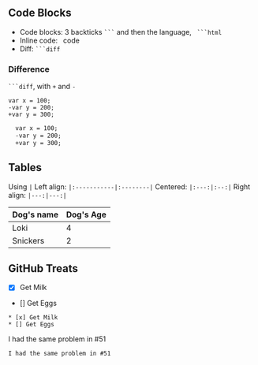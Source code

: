 
## Code Blocks

* Code blocks: 3 backticks ` ``` ` and then the language, ` ```html`
* Inline code: ` `code` `
* Diff: ` ```diff `

### Difference

` ```diff `, with `+` and `-`

```
var x = 100;
-var y = 200;
+var y = 300;
```

```diff
  var x = 100;
  -var y = 200;
  +var y = 300;
```

##  Tables

Using `|`
Left align: `|:-----------|:--------|`
Centered: `|:---:|:--:|`
Right align: `|---:|---:|`

|Dog's name  |Dog's Age|
|:-----------|:--------|
|Loki|4|
|Snickers|2|


## GitHub Treats

* [x] Get Milk
* [] Get Eggs

```
* [x] Get Milk
* [] Get Eggs
```

I had the same problem in #51 

`I had the same problem in #51 `



